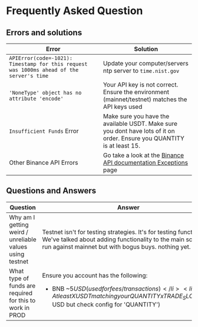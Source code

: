# Frequently Asked Question

## Errors and solutions


| Error                                                                                    | Solution                                                                                                                                  |
|------------------------------------------------------------------------------------------|-------------------------------------------------------------------------------------------------------------------------------------------|
| `APIError(code=-1021): Timestamp for this request was 1000ms ahead of the server's time` | Update your computer/servers ntp server to `time.nist.gov`                                                                                |
| `'NoneType' object has no attribute 'encode'`                                            | Your API key is not correct. Ensure the environment (mainnet/testnet) matches the API keys used                                           |
| `Insufficient Funds` Error                                                               | Make sure you have the available USDT. Make sure you dont have lots of it on order. Ensure you QUANTITY is at least 15.                   |
| Other Binance API Errors                                                                 | Go take a look at the [Binance API documentation Exceptions](https://github.com/binance/binance-spot-api-docs/blob/master/errors.md) page |

## Questions and Answers

| Question                                                 | Answer                                                                                                                                                                                                   |
|----------------------------------------------------------|----------------------------------------------------------------------------------------------------------------------------------------------------------------------------------------------------------|
| Why am I getting weird / unreliable values using testnet | Testnet isn't for testing strategies. It's for testing functionality. We've talked about adding functionality to the main script to run against mainnet but with bogus buys. nothing yet.                |
| What type of funds are required for this to work in PROD | Ensure you account has the following: <ul><li>BNB ~$5 USD (used for fees / transactions)</li><li>Atleast X USDT matching your QUANTITYxTRADE_SLOTS  (>$15 USD but check config for 'QUANTITY')</li></ul> |




